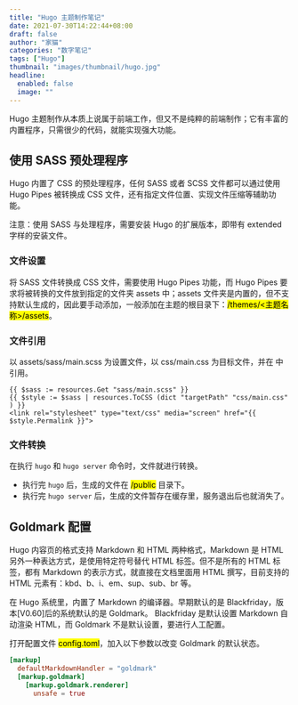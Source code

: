 ```yaml
---
title: "Hugo 主题制作笔记"
date: 2021-07-30T14:22:44+08:00
draft: false
author: "家猫"
categories: "数字笔记"
tags: ["Hugo"]
thumbnail: "images/thumbnail/hugo.jpg"
headline: 
  enabled: false
  image: ""
---
```


Hugo 主题制作从本质上说属于前端工作，但又不是纯粹的前端制作；它有丰富的内置程序，只需很少的代码，就能实现强大功能。

<!--more-->

## 使用 SASS 预处理程序

Hugo 内置了 CSS 的预处理程序，任何 SASS 或者 SCSS 文件都可以通过使用 Hugo Pipes 被转换成 CSS 文件，还有指定文件位置、实现文件压缩等辅助功能。

注意：使用 SASS 与处理程序，需要安装 Hugo 的扩展版本，即带有 extended 字样的安装文件。

### 文件设置

将 SASS 文件转换成 CSS 文件，需要使用 Hugo Pipes 功能，而 Hugo Pipes 要求将被转换的文件放到指定的文件夹 assets 中；assets 文件夹是内置的，但不支持默认生成的，因此要手动添加，一般添加在主题的根目录下：<mark>/themes/<主题名称>/assets</mark>。


### 文件引用

以 assets/sass/main.scss 为设置文件，以 css/main.css 为目标文件，并在 <head></head> 中引用。
``` golang
{{ $sass := resources.Get "sass/main.scss" }}
{{ $style := $sass | resources.ToCSS (dict "targetPath" "css/main.css" ) }}
<link rel="stylesheet" type="text/css" media="screen" href="{{ $style.Permalink }}">
```

### 文件转换

在执行 `hugo` 和 `hugo server` 命令时，文件就进行转换。

- 执行完 `hugo` 后，生成的文件在 <mark>/public</mark> 目录下。
- 执行完 `hugo server` 后，生成的文件暂存在缓存里，服务退出后也就消失了。


## Goldmark 配置

Hugo 内容页的格式支持 Markdown 和 HTML 两种格式，Markdown 是 HTML 另外一种表达方式，是使用特定符号替代 HTML 标签。但不是所有的 HTML 标签，都有 Markdown 的表示方式，就直接在文档里面用 HTML 撰写，目前支持的 HTML 元素有：kbd、b、i、em、sup、sub、br 等。

在 Hugo 系统里，内置了 Markdown 的编译器。早期默认的是 Blackfriday，版本[V0.60]后的系统默认的是 Goldmark。 Blackfriday 是默认设置 Markdown 自动渲染 HTML，而 Goldmark 不是默认设置，要进行人工配置。

打开配置文件 <mark>config.toml</mark>，加入以下参数以改变 Goldmark 的默认状态。

```toml
[markup]
  defaultMarkdownHandler = "goldmark"
  [markup.goldmark]
    [markup.goldmark.renderer]
      unsafe = true
```


